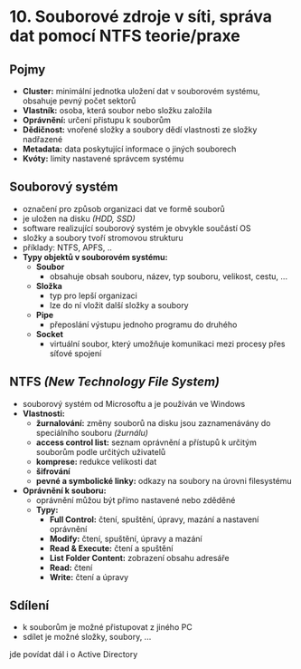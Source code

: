 # 10. Souborové zdroje v síti, správa dat pomocí NTFS teorie/praxe

## Pojmy
- **Cluster:** minimální jednotka uložení dat v souborovém systému, obsahuje pevný počet sektorů
- **Vlastník:** osoba, která soubor nebo složku založila
- **Oprávnění:** určení přistupu k souborům
- **Dědičnost:** vnořené složky a soubory dědí vlastnosti ze složky nadřazené
- **Metadata:** data poskytující informace o jiných souborech
- **Kvóty:** limity nastavené správcem systému

## Souborový systém
- označení pro způsob organizaci dat ve formě souborů
- je uložen na disku _(HDD, SSD)_
- software realizující souborový systém je obvykle součástí OS
- složky a soubory tvoří stromovou strukturu
- příklady: NTFS, APFS, ..
- **Typy objektů v souborovém systému:**
  - **Soubor**
    - obsahuje obsah souboru, název, typ souboru, velikost, cestu, ...
  - **Složka**
    - typ pro lepší organizaci
    - lze do ní vložit další složky a soubory
  - **Pipe**
    -  přeposlání výstupu jednoho programu do druhého
  - **Socket**
    - virtuální soubor, který umožňuje komunikaci mezi procesy přes síťové spojení

## NTFS _(New Technology File System)_
- souborový systém od Microsoftu a je používán ve Windows
- **Vlastnosti:**
  - **žurnalování:** změny souborů na disku jsou zaznamenávány do speciálního souboru _(žurnálu)_
  - **access control list:** seznam oprávnění a přístupů k určitým souborům podle určitých uživatelů
  - **komprese:** redukce velikosti dat
  - **šifrování**
  - **pevné a symbolické linky:** odkazy na soubory na úrovni filesystému
- **Oprávnění k souboru:**
  - oprávnění můžou být přímo nastavené nebo zděděné
  - **Typy:**
    -	**Full Control:** čtení, spuštění, úpravy, mazání a nastavení oprávnění
    -	**Modify:** čtení, spuštění, úpravy a mazání
    -	**Read & Execute:** čtení a spuštění
    -	**List Folder Content:** zobrazení obsahu adresáře
    -	**Read:** čtení
    -	**Write:** čtení a úpravy

## Sdílení
- k souborům je možné přistupovat z jiného PC
- sdílet je možné složky, soubory, ...

jde povídat dál i o Active Directory
